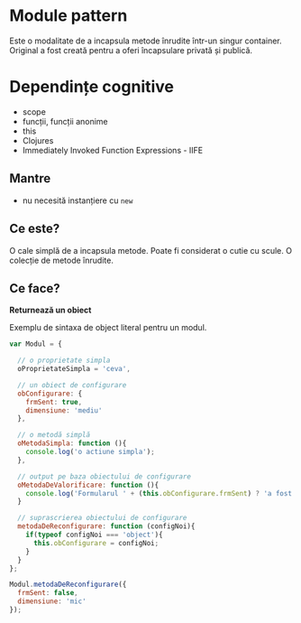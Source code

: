 # Module pattern

Este o modalitate de a incapsula metode înrudite într-un singur container.
Original a fost creată pentru a oferi încapsulare privată și publică.

# Dependințe cognitive

- scope
- funcții, funcții anonime
- this
- Clojures
- Immediately Invoked Function Expressions - IIFE

## Mantre
- nu necesită instanțiere cu `new`

## Ce este?
O cale simplă de a incapsula metode. Poate fi considerat o cutie cu scule. O colecție de metode înrudite.

## Ce face?
**Returnează un obiect**

Exemplu de sintaxa de object literal pentru un modul.

```js
var Modul = {

  // o proprietate simpla
  oProprietateSimpla = 'ceva',

  // un obiect de configurare
  obConfigurare: {
    frmSent: true,
    dimensiune: 'mediu'
  },

  // o metodă simplă
  oMetodaSimpla: function (){
    console.log('o actiune simpla');
  },

  // output pe baza obiectului de configurare
  oMetodaDeValorificare: function (){
    console.log('Formularul ' + (this.obConfigurare.frmSent) ? 'a fost trimis' : 'nu a fost trimis');
  }

  // suprascrierea obiectului de configurare
  metodaDeReconfigurare: function (configNoi){
    if(typeof configNoi === 'object'){
      this.obConfigurare = configNoi;
    }
  }
};

Modul.metodaDeReconfigurare({
  frmSent: false,
  dimensiune: 'mic'
});
```
